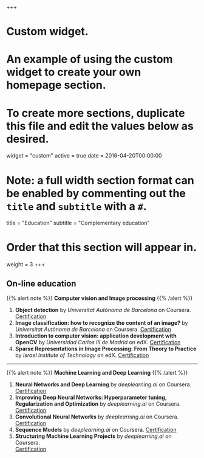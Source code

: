 +++
# Custom widget.
# An example of using the custom widget to create your own homepage section.
# To create more sections, duplicate this file and edit the values below as desired.
widget = "custom"
active = true
date = 2016-04-20T00:00:00

# Note: a full width section format can be enabled by commenting out the `title` and `subtitle` with a `#`.
title = "Education"
subtitle = "Complementary education"

# Order that this section will appear in.
weight = 3
+++
## On-line education 
{{% alert note %}}
**Computer vision and Image processing**
{{% /alert %}}
1. **Object detection** by *Universitat Autònoma de Barcelona* on Coursera. [Certification](https://www.coursera.org/account/accomplishments/verify/VVKNLTZR6CPW)    
2. **Image classification: how to recognize the content of an image?** by *Universitat Autònoma de Barcelona* 
on Coursera. [Certification](https://www.coursera.org/account/accomplishments/verify/RPHWSV2BYGAZ)   
3. **Introduction to computer vision: application development with OpenCV** by *Universidad Carlos III de Madrid* on edX. [Certification](https://courses.edx.org/certificates/8b7281ca884c4164b95ceae1fcfdae59)      
4. **Sparse Representations in Image Processing: From Theory to Practice** by *Israel Institute of Technology* on edX. [Certification](https://courses.edx.org/certificates/2be0b82719ff40ec945831c00f7aec59)    
 --- 
{{% alert note %}}
**Machine Learning and Deep Learning**
{{% /alert %}}
1. **Neural Networks and Deep Learning** by *deeplearning.ai* on Coursera.
[Certification](https://www.coursera.org/account/accomplishments/verify/CFEQR4264ASY)  
2. **Improving Deep Neural Networks: Hyperparameter tuning, Regularization and Optimization** by *deeplearning.ai* on Coursera.
[Certification](https://www.coursera.org/account/accomplishments/verify/ZXZK7HSEJF8B)  
3. **Convolutional Neural Networks** by *deeplearning.ai* on Coursera.
[Certification](https://www.coursera.org/account/accomplishments/verify/A44TRJCH49NP)  
4. **Sequence Models** by *deeplearning.ai* on Coursera.
[Certification](https://www.coursera.org/account/accomplishments/verify/HHCTQL2E3KRW)  
5. **Structuring Machine Learning Projects** by *deeplearning.ai* on Coursera.    
[Certification](https://www.coursera.org/account/accomplishments/verify/XCDSYDLXV8ZQ)  

